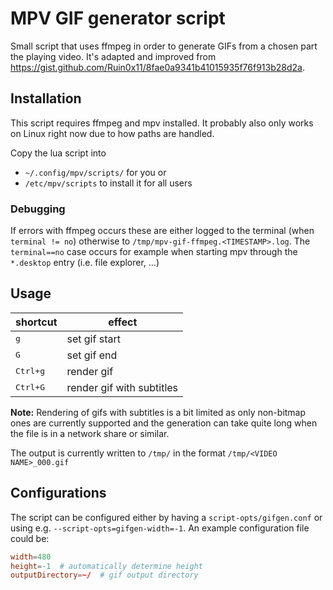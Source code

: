 # MPV GIF generator script

Small script that uses ffmpeg in order to generate GIFs from a chosen part the playing video.
It's adapted and improved from https://gist.github.com/Ruin0x11/8fae0a9341b41015935f76f913b28d2a.


## Installation

This script requires ffmpeg and mpv installed. It probably also only works on Linux right now due to how paths are handled.

Copy the lua script into 
- `~/.config/mpv/scripts/` for you or
- `/etc/mpv/scripts` to install it for all users

### Debugging

If errors with ffmpeg occurs these are either logged to the terminal (when `terminal != no`) otherwise to `/tmp/mpv-gif-ffmpeg.<TIMESTAMP>.log`. The `terminal==no` case occurs for example when
starting mpv through the `*.desktop` entry (i.e. file explorer, …)

## Usage

| shortcut          | effect                    |
| ----------------- | ------------------------- |
| <kbd>g</kbd>      | set gif start             |
| <kbd>G</kbd>      | set gif end               |
| <kbd>Ctrl+g</kbd> | render gif                |
| <kbd>Ctrl+G</kbd> | render gif with subtitles |

**Note:** Rendering of gifs with subtitles is a bit limited as only non-bitmap ones are currently supported and the generation can take quite long when the file is in a network share or similar.

The output is currently written to `/tmp/` in the format `/tmp/<VIDEO NAME>_000.gif`

## Configurations
The script can be configured either by having a `script-opts/gifgen.conf` or using e.g. `--script-opts=gifgen-width=-1`. An example configuration file could be:

```conf
width=480
height=-1  # automatically determine height
outputDirectory=~/  # gif output directory
```
